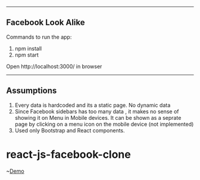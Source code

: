 --------------------
Facebook Look Alike
--------------------

Commands to run the app:
1. npm install
2. npm start

Open http://localhost:3000/ in browser

--------------------
Assumptions
--------------------

1. Every data is hardcoded and its a static page. No dynamic data
2. Since Facebook sidebars has too many data , it makes no sense of showing it on Menu in Mobile devices. 
   It can be shown as a seprate page by clicking on a menu icon on the mobile device (not implemented)
3. Used only Bootstrap and React components.

# react-js-facebook-clone 
~[Demo](https://github.com/Lav-Hinsu/react-js-facebook-clone/blob/master/facebook-clone.jpg)
